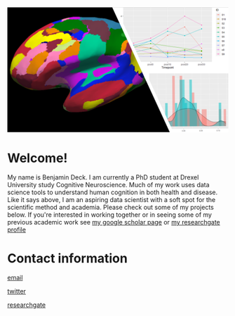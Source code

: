 
<img src="frnt_pg_img.png" class="inline"/>

# Welcome!
My name is Benjamin Deck. I am currently a PhD student at Drexel University study Cognitive Neuroscience. Much of my work uses data science tools to understand human cognition in both health and disease. Like it says above, I am an aspiring data scientist with a soft spot for the scientific method and academia. Please check out some of my projects below. If you're interested in working together or in seeing some of my previous academic work see [my google scholar page](https://scholar.google.com/citations?user=twD1r-EAAAAJ&hl=en) or [my researchgate profile](https://www.researchgate.net/profile/Benjamin_Deck)



# Contact information
 [email](mailto:bdeck8317@gmail.com)
 
 [twitter](https://twitter.com/bld_mctid)
 
 [researchgate](https://www.researchgate.net/profile/Benjamin_Deck)
